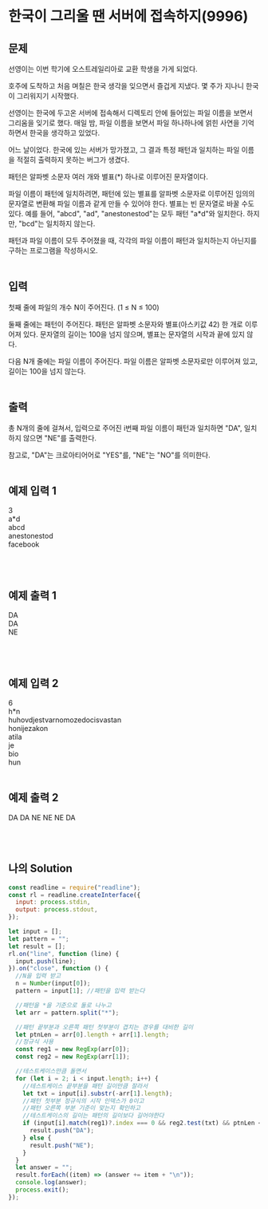 # 한국이 그리울 땐 서버에 접속하지(9996)

## 문제

선영이는 이번 학기에 오스트레일리아로 교환 학생을 가게 되었다.

호주에 도착하고 처음 며칠은 한국 생각을 잊으면서 즐겁게 지냈다. 몇 주가 지나니 한국이 그리워지기 시작했다.

선영이는 한국에 두고온 서버에 접속해서 디렉토리 안에 들어있는 파일 이름을 보면서 그리움을 잊기로 했다. 매일 밤, 파일 이름을 보면서 파일 하나하나에 얽힌 사연을 기억하면서 한국을 생각하고 있었다.

어느 날이었다. 한국에 있는 서버가 망가졌고, 그 결과 특정 패턴과 일치하는 파일 이름을 적절히 출력하지 못하는 버그가 생겼다.

패턴은 알파벳 소문자 여러 개와 별표(\*) 하나로 이루어진 문자열이다.

파일 이름이 패턴에 일치하려면, 패턴에 있는 별표를 알파벳 소문자로 이루어진 임의의 문자열로 변환해 파일 이름과 같게 만들 수 있어야 한다. 별표는 빈 문자열로 바꿀 수도 있다. 예를 들어, "abcd", "ad", "anestonestod"는 모두 패턴 "a\*d"와 일치한다. 하지만, "bcd"는 일치하지 않는다.

패턴과 파일 이름이 모두 주어졌을 때, 각각의 파일 이름이 패턴과 일치하는지 아닌지를 구하는 프로그램을 작성하시오.
<br/>
<br/>

## 입력

첫째 줄에 파일의 개수 N이 주어진다. (1 ≤ N ≤ 100)

둘째 줄에는 패턴이 주어진다. 패턴은 알파벳 소문자와 별표(아스키값 42) 한 개로 이루어져 있다. 문자열의 길이는 100을 넘지 않으며, 별표는 문자열의 시작과 끝에 있지 않다.

다음 N개 줄에는 파일 이름이 주어진다. 파일 이름은 알파벳 소문자로만 이루어져 있고, 길이는 100을 넘지 않는다.
<br/>
<br/>

## 출력

총 N개의 줄에 걸쳐서, 입력으로 주어진 i번째 파일 이름이 패턴과 일치하면 "DA", 일치하지 않으면 "NE"를 출력한다.

참고로, "DA"는 크로아티어어로 "YES"를, "NE"는 "NO"를 의미한다.
<br/>
<br/>

## 예제 입력 1

3<br/>
a\*d<br/>
abcd<br/>
anestonestod<br/>
facebook

<br/>
<br/>

## 예제 출력 1

DA<br/>
DA<br/>
NE

<br/>
<br/>

## 예제 입력 2

6<br/>
h\*n<br/>
huhovdjestvarnomozedocisvastan<br/>
honijezakon<br/>
atila<br/>
je<br/>
bio<br/>
hun
<br/>
<br/>

## 예제 출력 2

DA
DA
NE
NE
NE
DA

<br/>
<br/>

## 나의 Solution

```javascript
const readline = require("readline");
const rl = readline.createInterface({
  input: process.stdin,
  output: process.stdout,
});

let input = [];
let pattern = "";
let result = [];
rl.on("line", function (line) {
  input.push(line);
}).on("close", function () {
  //N을 입력 받고
  n = Number(input[0]);
  pattern = input[1]; //패턴을 입력 받는다

  //패턴을 *을 기준으로 둘로 나누고
  let arr = pattern.split("*");

  //패턴 끝부분과 오른쪽 패턴 첫부분이 겹치는 경우를 대비한 길이
  let ptnLen = arr[0].length + arr[1].length;
  //정규식 사용
  const reg1 = new RegExp(arr[0]);
  const reg2 = new RegExp(arr[1]);

  //테스트케이스만큼 돌면서
  for (let i = 2; i < input.length; i++) {
    //테스트케이스 끝부분을 패턴 길이만큼 잘라서
    let txt = input[i].substr(-arr[1].length);
    //패턴 첫부분 정규식의 시작 인덱스가 0이고
    //패턴 오른쪽 부분 기준이 맞는지 확인하고
    //테스트케이스의 길이는 패턴의 길이보다 길어야한다
    if (input[i].match(reg1)?.index === 0 && reg2.test(txt) && ptnLen <= input[i].length) {
      result.push("DA");
    } else {
      result.push("NE");
    }
  }
  let answer = "";
  result.forEach((item) => (answer += item + "\n"));
  console.log(answer);
  process.exit();
});
```
